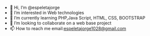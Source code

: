 - 👋 Hi, I’m @espeletajorge
- 👀 I’m interested in Web technologies
- 🌱 I’m currently learning PHP,Java Script, HTML, CSS, BOOTSTRAP
- 💞️ I’m looking to collaborate on a web base project
- 📫 How to reach me email:espeletajorge1028@gmail.com

<!---
espeletajorge/espeletajorge is a ✨ special ✨ repository because its `README.md` (this file) appears on your GitHub profile.
You can click the Preview link to take a look at your changes.
--->
